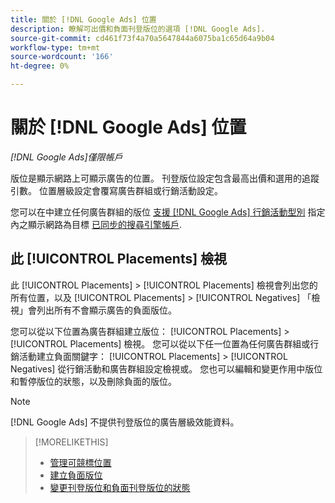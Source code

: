 ```yaml
---
title: 關於 [!DNL Google Ads] 位置
description: 瞭解可出價和負面刊登版位的選項 [!DNL Google Ads].
source-git-commit: cd461f73f4a70a5647844a6075ba1c65d64a9b04
workflow-type: tm+mt
source-wordcount: '166'
ht-degree: 0%

---
```


# 關於 [!DNL Google Ads] 位置

*[!DNL Google Ads]僅限帳戶*

版位是顯示網路上可顯示廣告的位置。 刊登版位設定包含最高出價和選用的追蹤引數。 位置層級設定會覆寫廣告群組或行銷活動設定。

您可以在中建立任何廣告群組的版位 [支援 [!DNL Google Ads] 行銷活動型別](/help/search-social-commerce/introduction/supported-inventory.md) 指定內之顯示網路為目標 [已同步的搜尋引擎帳戶](/help/search-social-commerce/campaign-management/accounts/ad-network-account-about.md).

## 此 [!UICONTROL Placements] 檢視

此 [!UICONTROL Placements] > [!UICONTROL Placements] 檢視會列出您的所有位置，以及 [!UICONTROL Placements] > [!UICONTROL Negatives] 「檢視」會列出所有不會顯示廣告的負面版位。

您可以從以下位置為廣告群組建立版位： [!UICONTROL Placements] > [!UICONTROL Placements] 檢視。 您可以從以下任一位置為任何廣告群組或行銷活動建立負面關鍵字： [!UICONTROL Placements] > [!UICONTROL Negatives] 從行銷活動和廣告群組設定檢視或。  您也可以編輯和變更作用中版位和暫停版位的狀態，以及刪除負面的版位。

>[!NOTE]
>
>[!DNL Google Ads] 不提供刊登版位的廣告層級效能資料。

>[!MORELIKETHIS]
>
>* [管理可競標位置](placement-manage.md)
>* [建立負面版位](placement-negative-create.md)
>* [變更刊登版位和負面刊登版位的狀態](placement-status-edit.md)

